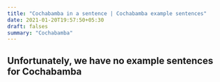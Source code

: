 ```yaml
---
title: "Cochabamba in a sentence | Cochabamba example sentences"
date: 2021-01-20T19:57:50+05:30
draft: falses
summary: "Cochabamba"
---
```

## Unfortunately, we have no example sentences for Cochabamba                 
